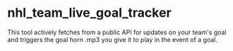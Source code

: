 # nhl_team_live_goal_tracker
This tool actively fetches from a public API for updates on your team's goal and triggers the goal horn .mp3 you give it to play in the event of a goal.
